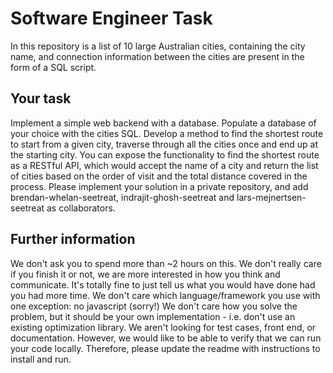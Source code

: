 # Software Engineer Task

In this repository is a list of 10 large Australian cities, containing the city name, and connection information between the cities are present in the form of a SQL script.

## Your task

Implement a simple web backend with a database. Populate a database of your choice with the cities SQL. Develop a method to find the shortest route to start from a given city, traverse through all the cities once and end up at the starting city. You can expose the functionality to find the shortest route as a RESTful API, which would accept the name of a city and return the list of cities based on the order of visit and the total distance covered in the process.
Please implement your solution in a private repository, and add brendan-whelan-seetreat, indrajit-ghosh-seetreat and lars-mejnertsen-seetreat as collaborators.

## Further information

We don't ask you to spend more than ~2 hours on this. We don't really care if you finish it or not, we are more interested in how you think and communicate. It's totally fine to just tell us what you would have done had you had more time.
We don't care which language/framework you use with one exception: no javascript (sorry!)
We don't care how you solve the problem, but it should be your own implementation - i.e. don't use an existing optimization library.
We aren't looking for test cases, front end, or documentation. However, we would like to be able to verify that we can run your code locally. Therefore, please update the readme with instructions to install and run.